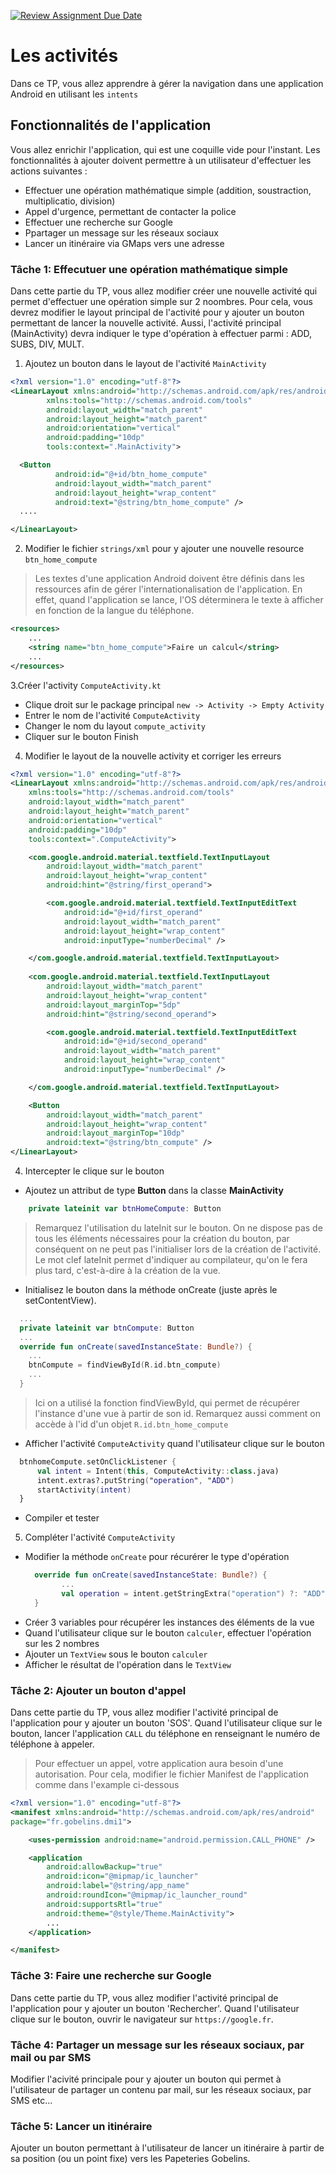 [![Review Assignment Due Date](https://classroom.github.com/assets/deadline-readme-button-22041afd0340ce965d47ae6ef1cefeee28c7c493a6346c4f15d667ab976d596c.svg)](https://classroom.github.com/a/vRlZm8j5)
# Les activités
Dans ce TP, vous allez apprendre à gérer la navigation dans une application Android en utilisant les ```intents```

## Fonctionnalités de l'application 
Vous allez enrichir l'application, qui est une coquille vide pour l'instant. 
Les fonctionnalités à ajouter doivent permettre à un utilisateur d'effectuer les actions suivantes :
  - Effectuer une opération mathématique simple (addition, soustraction, multiplicatio, division)
  - Appel d'urgence, permettant de contacter la police
  - Effectuer une recherche sur Google
  - Ppartager un message sur les réseaux sociaux
  - Lancer un itinéraire via GMaps vers une adresse

### Tâche 1: Effecutuer une opération mathématique simple
Dans cette partie du TP, vous allez modifier créer une nouvelle activité qui permet d'effectuer une opération simple sur 2 noombres.
Pour cela, vous devrez modifier le layout principal de l'activité pour y ajouter un bouton permettant de lancer la nouvelle activité. 
Aussi, l'activité principal (MainActivity) devra indiquer le type d'opération à effectuer parmi : ADD, SUBS, DIV, MULT.

1. Ajoutez un bouton dans le layout de l'activité ```MainActivity```
```xml
<?xml version="1.0" encoding="utf-8"?>
<LinearLayout xmlns:android="http://schemas.android.com/apk/res/android"
        xmlns:tools="http://schemas.android.com/tools"
        android:layout_width="match_parent"
        android:layout_height="match_parent"
        android:orientation="vertical"
        android:padding="10dp"
        tools:context=".MainActivity">

  <Button
          android:id="@+id/btn_home_compute"
          android:layout_width="match_parent"
          android:layout_height="wrap_content"
          android:text="@string/btn_home_compute" />
  ....

</LinearLayout>
```
2. Modifier le fichier ```strings/xml``` pour y ajouter une nouvelle resource ```btn_home_compute```
> Les textes d'une application Android doivent être définis dans les ressources afin de 
> gérer l'internationalisation de l'application. En effet, quand l'application se lance, l'OS déterminera
> le texte à afficher en fonction de la langue du téléphone.

```xml
<resources>
    ...
    <string name="btn_home_compute">Faire un calcul</string>
    ...
</resources>
```

3.Créer l'activity ```ComputeActivity.kt```
- Clique droit sur le package principal ```new -> Activity -> Empty Activity```
- Entrer le nom de l'activité ```ComputeActivity```
- Changer le nom du layout ```compute_activity```
- Cliquer sur le bouton Finish 

4. Modifier le layout de la nouvelle activity et corriger les erreurs
```xml
<?xml version="1.0" encoding="utf-8"?>
<LinearLayout xmlns:android="http://schemas.android.com/apk/res/android"
    xmlns:tools="http://schemas.android.com/tools"
    android:layout_width="match_parent"
    android:layout_height="match_parent"
    android:orientation="vertical"
    android:padding="10dp"
    tools:context=".ComputeActivity">

    <com.google.android.material.textfield.TextInputLayout
        android:layout_width="match_parent"
        android:layout_height="wrap_content"
        android:hint="@string/first_operand">

        <com.google.android.material.textfield.TextInputEditText
            android:id="@+id/first_operand"
            android:layout_width="match_parent"
            android:layout_height="wrap_content"
            android:inputType="numberDecimal" />

    </com.google.android.material.textfield.TextInputLayout>
  
    <com.google.android.material.textfield.TextInputLayout
        android:layout_width="match_parent"
        android:layout_height="wrap_content"
        android:layout_marginTop="5dp"
        android:hint="@string/second_operand">

        <com.google.android.material.textfield.TextInputEditText
            android:id="@+id/second_operand"
            android:layout_width="match_parent"
            android:layout_height="wrap_content"
            android:inputType="numberDecimal" />

    </com.google.android.material.textfield.TextInputLayout>

    <Button
        android:layout_width="match_parent"
        android:layout_height="wrap_content"
        android:layout_marginTop="10dp"
        android:text="@string/btn_compute" />
</LinearLayout>
```

4. Intercepter le clique sur le bouton
- Ajoutez un attribut de type **Button** dans la classe **MainActivity**
```Kotlin
    private lateinit var btnHomeCompute: Button
```
> Remarquez l'utilisation du lateInit sur le bouton. On ne dispose pas de tous les éléments nécessaires pour la création du bouton, par conséquent on ne peut pas l'initialiser lors de la création de l'activité.
> Le mot clef lateInit permet d'indiquer au compilateur, qu'on le fera plus tard, c'est-à-dire à la création de la vue.

- Initialisez le bouton dans la méthode onCreate (juste après le setContentView).

```Kotlin
  ...
  private lateinit var btnCompute: Button
  ...
  override fun onCreate(savedInstanceState: Bundle?) {
    ...
    btnCompute = findViewById(R.id.btn_compute)
    ...
  }
```

> Ici on a utilisé la fonction findViewById, qui permet de récupérer l'instance d'une vue à partir de son id.
> Remarquez aussi comment on accède à l'id d'un objet ```R.id.btn_home_compute```

- Afficher l'activité ```ComputeActivity``` quand l'utilisateur clique sur le bouton
```kotlin 
  btnhomeCompute.setOnClickListener {
      val intent = Intent(this, ComputeActivity::class.java)
      intent.extras?.putString("operation", "ADD")
      startActivity(intent)
  }
```

- Compiler et tester

5. Compléter l'activité ```ComputeActivity```

- Modifier la méthode ```onCreate``` pour récurérer le type d'opération
  ```kotlin 
    override fun onCreate(savedInstanceState: Bundle?) {
          ...
          val operation = intent.getStringExtra("operation") ?: "ADD"
    }
  ```
- Créer 3 variables pour récupérer les instances des éléments de la vue
- Quand l'utilisateur clique sur le bouton ```calculer```, effectuer l'opération sur les 2 nombres
- Ajouter un ```TextView``` sous le bouton ```calculer```
- Afficher le résultat de l'opération dans le ```TextView```

### Tâche 2: Ajouter un bouton d'appel
Dans cette partie du TP, vous allez modifier l'activité principal de l'application pour y ajouter 
un bouton 'SOS'. Quand l'utilisateur clique sur le bouton, lancer l'application ````CALL```` du téléphone
en renseignant le numéro de téléphone à appeler. 

> Pour effectuer un appel, votre application aura besoin d'une autorisation.
> Pour cela, modifier le fichier Manifest de l'application comme dans l'example ci-dessous
``` xml
<?xml version="1.0" encoding="utf-8"?>
<manifest xmlns:android="http://schemas.android.com/apk/res/android"
package="fr.gobelins.dmi1">

    <uses-permission android:name="android.permission.CALL_PHONE" />

    <application
        android:allowBackup="true"
        android:icon="@mipmap/ic_launcher"
        android:label="@string/app_name"
        android:roundIcon="@mipmap/ic_launcher_round"
        android:supportsRtl="true"
        android:theme="@style/Theme.MainActivity">
        ...
    </application>

</manifest>
```

### Tâche 3: Faire une recherche sur Google
Dans cette partie du TP, vous allez modifier l'activité principal de l'application pour y ajouter
un bouton 'Rechercher'. Quand l'utilisateur clique sur le bouton, ouvrir le navigateur sur ```https://google.fr```. 

### Tâche 4: Partager un message sur les réseaux sociaux, par mail ou par SMS
Modifier l'acivité principale pour y ajouter un bouton qui permet à l'utilisateur de partager un contenu par mail,
sur les réseaux sociaux, par SMS etc...

### Tâche 5: Lancer un itinéraire 
Ajouter un bouton permettant à l'utilisateur de lancer un itinéraire à partir de sa position (ou un point fixe)
vers les Papeteries Gobelins.




